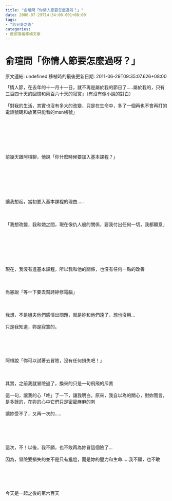 ```yaml
---
title: "俞瑄問「你情人節要怎麼過呀？」"
date: 2006-07-29T14:34:00.001+08:00
tags: 
- "影分身之術"
categories:
- 舊部落格移植文章
---
```


# 俞瑄問「你情人節要怎麼過呀？」

原文連結: undefined
移植時的最後更新日期: 2011-06-29T09:35:07.626+08:00

「情人節，在去年的十一月十一日，就不再是屬於我的節日了.....屬於我的，只有三百四十天的回憶和兩百六十天的寂寞」（有沒有像小說的對白）<br /><br />「對我的生活，其實也沒有多大的改變，只是在生命中，多了一個再也不會再打的電話號碼和放著只能看的msn帳號」<br /><br /><br /><br /><br /><br /><br /><br />前幾天跟阿槓聊，他說「你什麼時候要加入基本課程？」<br /><br /><br /><br /><br /><br /><br /><br />讓我想起，當初要入基本課程的理由.....<br /><br /><br /><br />「我想改變，我和她之間，現在像仇人般的關係，要我付出任何一切，我都願意」<br /><br /><br /><br /><br /><br /><br /><br />現在，我沒有進基本課程，所以我和他的關係，也沒有任何一點的改善<br /><br /><br /><br />尚憲說「等一下要去幫詩婷修電腦」<br /><br /><br /><br />我想，不是姐夫他們感情出問題，就是妳和他們遠了，想也沒用...<br /><br />只是我知道，妳是寂寞的。<br /><br /><br /><br /><br /><br />阿槓說「你可以試著去冒險，沒有任何損失吧！」<br /><br /><br /><br />其實，之前我就冒險過了，換來的只是一句飛飛的斥責<br /><br />這一句，讓我的心「咚」了一下，讓我明白，原來，我自以為的關心，對妳而言，是多餘的，在妳的心中它們只是密密麻麻的刺<br /><br />讓妳受不了，又再一次的.....<br /><br /><br /><br /><br /><br />這次，不！以後，我不願，也不敢再為妳冒這個險了...<br /><br />因為，冒險要損失的並不是只有尷尬，而是妳的壓力和生命.....我不願，也不敢<br /><br /><br /><br /><br /><br />今天是一起之後的第六百天
